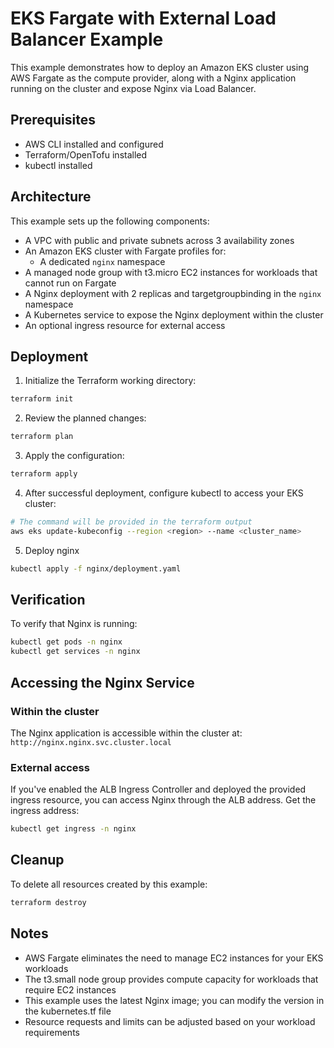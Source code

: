 # EKS Fargate with External Load Balancer Example

This example demonstrates how to deploy an Amazon EKS cluster using AWS Fargate as the compute provider, along with a Nginx application running on the cluster and expose Nginx via Load Balancer.

## Prerequisites

- AWS CLI installed and configured
- Terraform/OpenTofu installed
- kubectl installed

## Architecture

This example sets up the following components:

- A VPC with public and private subnets across 3 availability zones
- An Amazon EKS cluster with Fargate profiles for:
  - A dedicated `nginx` namespace
- A managed node group with t3.micro EC2 instances for workloads that cannot run on Fargate
- A Nginx deployment with 2 replicas and targetgroupbinding in the `nginx` namespace
- A Kubernetes service to expose the Nginx deployment within the cluster
- An optional ingress resource for external access

## Deployment

1. Initialize the Terraform working directory:

```bash
terraform init
```

2. Review the planned changes:

```bash
terraform plan
```

3. Apply the configuration:

```bash
terraform apply
```

4. After successful deployment, configure kubectl to access your EKS cluster:

```bash
# The command will be provided in the terraform output
aws eks update-kubeconfig --region <region> --name <cluster_name>
```

5. Deploy nginx

```bash
kubectl apply -f nginx/deployment.yaml
```

## Verification

To verify that Nginx is running:

```bash
kubectl get pods -n nginx
kubectl get services -n nginx
```

## Accessing the Nginx Service

### Within the cluster
The Nginx application is accessible within the cluster at: `http://nginx.nginx.svc.cluster.local`

### External access
If you've enabled the ALB Ingress Controller and deployed the provided ingress resource, you can access Nginx through the ALB address. Get the ingress address:

```bash
kubectl get ingress -n nginx
```

## Cleanup

To delete all resources created by this example:

```bash
terraform destroy
```

## Notes

- AWS Fargate eliminates the need to manage EC2 instances for your EKS workloads
- The t3.small node group provides compute capacity for workloads that require EC2 instances
- This example uses the latest Nginx image; you can modify the version in the kubernetes.tf file
- Resource requests and limits can be adjusted based on your workload requirements